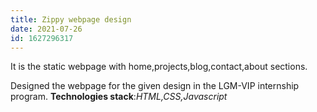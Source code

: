 ```yaml
---
title: Zippy webpage design
date: 2021-07-26
id: 1627296317
---
```

It is the static webpage with home,projects,blog,contact,about sections.

<!---more--->

Designed the webpage for the given design in the LGM-VIP internship program.
**Technologies stack**:*HTML,CSS,Javascript*